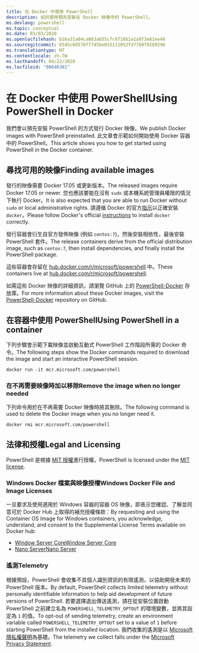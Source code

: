 ```yaml
---
title: 在 Docker 中使用 PowerShell
description: 如何使用預先安裝在 Docker 映像中的 PowerShell。
ms.devlang: powershell
ms.topic: conceptual
ms.date: 03/03/2020
ms.openlocfilehash: b16a31a04ca863ab55c7c9718b1a1a973e61ee46
ms.sourcegitcommit: 6545c60578f7745be015111052fd7769f8289296
ms.translationtype: HT
ms.contentlocale: zh-TW
ms.lasthandoff: 04/22/2020
ms.locfileid: "80646381"
---
```

# <a name="using-powershell-in-docker"></a><span data-ttu-id="87d1b-103">在 Docker 中使用 PowerShell</span><span class="sxs-lookup"><span data-stu-id="87d1b-103">Using PowerShell in Docker</span></span>

<span data-ttu-id="87d1b-104">我們會以預先安裝 PowerShell 的方式發行 Docker 映像。</span><span class="sxs-lookup"><span data-stu-id="87d1b-104">We publish Docker images with PowerShell preinstalled.</span></span> <span data-ttu-id="87d1b-105">此文章會示範如何開始使用 Docker 容器中的 PowerShell。</span><span class="sxs-lookup"><span data-stu-id="87d1b-105">This article shows you how to get started using PowerShell in the Docker container.</span></span>

## <a name="finding-available-images"></a><span data-ttu-id="87d1b-106">尋找可用的映像</span><span class="sxs-lookup"><span data-stu-id="87d1b-106">Finding available images</span></span>

<span data-ttu-id="87d1b-107">發行的映像需要 Docker 17.05 或更新版本。</span><span class="sxs-lookup"><span data-stu-id="87d1b-107">The released images require Docker 17.05 or newer.</span></span> <span data-ttu-id="87d1b-108">您也應該要能在沒有 `sudo` 或本機系統管理員權限的情況下執行 Docker。</span><span class="sxs-lookup"><span data-stu-id="87d1b-108">It is also expected that you are able to run Docker without `sudo` or local administrative rights.</span></span> <span data-ttu-id="87d1b-109">請遵循 Docker 的官方[指示][install]以正確安裝 `docker`。</span><span class="sxs-lookup"><span data-stu-id="87d1b-109">Please follow Docker's official [instructions][install] to install `docker` correctly.</span></span>

<span data-ttu-id="87d1b-110">發行容器會衍生自官方發佈映像 (例如 `centos:7`)，然後安裝相依性，最後安裝 PowerShell 套件。</span><span class="sxs-lookup"><span data-stu-id="87d1b-110">The release containers derive from the official distribution image, such as `centos:7`, then install dependencies, and finally install the PowerShell package.</span></span>

<span data-ttu-id="87d1b-111">這些容器會存留在 [hub.docker.com/r/microsoft/powershell][docker-release] 中。</span><span class="sxs-lookup"><span data-stu-id="87d1b-111">These containers live at [hub.docker.com/r/microsoft/powershell][docker-release].</span></span>

<span data-ttu-id="87d1b-112">如需這些 Docker 映像的詳細資訊，請瀏覽 GitHub 上的 [PowerShell-Docker][PowerShell-Docker] 存放庫。</span><span class="sxs-lookup"><span data-stu-id="87d1b-112">For more information about these Docker images, visit the [PowerShell-Docker][PowerShell-Docker] repository on GitHub.</span></span>

## <a name="using-powershell-in-a-container"></a><span data-ttu-id="87d1b-113">在容器中使用 PowerShell</span><span class="sxs-lookup"><span data-stu-id="87d1b-113">Using PowerShell in a container</span></span>

<span data-ttu-id="87d1b-114">下列步驟會示範下載映像並啟動互動式 PowerShell 工作階段所需的 Docker 命令。</span><span class="sxs-lookup"><span data-stu-id="87d1b-114">The following steps show the Docker commands required to download the image and start an interactive PowerShell session.</span></span>

```console
docker run -it mcr.microsoft.com/powershell
```

### <a name="remove-the-image-when-no-longer-needed"></a><span data-ttu-id="87d1b-115">在不再需要映像時加以移除</span><span class="sxs-lookup"><span data-stu-id="87d1b-115">Remove the image when no longer needed</span></span>

<span data-ttu-id="87d1b-116">下列命令用於在不再需要 Docker 映像時將其刪除。</span><span class="sxs-lookup"><span data-stu-id="87d1b-116">The following command is used to delete the Docker image when you no longer need it.</span></span>

```console
docker rmi mcr.microsoft.com/powershell
```

## <a name="legal-and-licensing"></a><span data-ttu-id="87d1b-117">法律和授權</span><span class="sxs-lookup"><span data-stu-id="87d1b-117">Legal and Licensing</span></span>

<span data-ttu-id="87d1b-118">PowerShell 是根據 [MIT 授權][]進行授權。</span><span class="sxs-lookup"><span data-stu-id="87d1b-118">PowerShell is licensed under the [MIT license][].</span></span>

### <a name="windows-docker-file-and-image-licenses"></a><span data-ttu-id="87d1b-119">Windows Docker 檔案與映像授權</span><span class="sxs-lookup"><span data-stu-id="87d1b-119">Windows Docker File and Image Licenses</span></span>

<span data-ttu-id="87d1b-120">一旦要求及使用適用於 Windows 容器的容器 OS 映像，即表示您確認、了解並同意可於 Docker Hub 上取得的補充授權條款：</span><span class="sxs-lookup"><span data-stu-id="87d1b-120">By requesting and using the Container OS Image for Windows containers, you acknowledge, understand, and consent to the Supplemental License Terms available on Docker hub:</span></span>

- <span data-ttu-id="87d1b-121">[Window Server Core][Window Server Core]</span><span class="sxs-lookup"><span data-stu-id="87d1b-121">[Window Server Core][Window Server Core]</span></span>
- <span data-ttu-id="87d1b-122">[Nano Server][Nano Server]</span><span class="sxs-lookup"><span data-stu-id="87d1b-122">[Nano Server][Nano Server]</span></span>

### <a name="telemetry"></a><span data-ttu-id="87d1b-123">遙測</span><span class="sxs-lookup"><span data-stu-id="87d1b-123">Telemetry</span></span>

<span data-ttu-id="87d1b-124">根據預設，PowerShell 會收集不具個人識別資訊的有限遙測，以協助開發未來的 PowerShell 版本。</span><span class="sxs-lookup"><span data-stu-id="87d1b-124">By default, PowerShell collects limited telemetry without personally identifiable information to help aid development of future versions of PowerShell.</span></span> <span data-ttu-id="87d1b-125">若要選擇退出傳送遙測，請在從安裝位置啟動 PowerShell 之前建立名為 `POWERSHELL_TELEMETRY_OPTOUT` 的環境變數，並將其設定為 `1` 的值。</span><span class="sxs-lookup"><span data-stu-id="87d1b-125">To opt-out of sending telemetry, create an environment variable called `POWERSHELL_TELEMETRY_OPTOUT` set to a value of `1` before starting PowerShell from the installed location.</span></span> <span data-ttu-id="87d1b-126">我們收集的遙測是以 [Microsoft 隱私權聲明][privacy]為基礎。</span><span class="sxs-lookup"><span data-stu-id="87d1b-126">The telemetry we collect falls under the [Microsoft Privacy Statement][privacy].</span></span>

<!-- link references -->
[install]: https://docs.docker.com/engine/installation/
[docker-release]: https://hub.docker.com/r/microsoft/powershell/
[appinsights]: https://azure.microsoft.com/services/application-insights/
[MIT 授權]: https://github.com/PowerShell/PowerShell/tree/master/LICENSE.txt
[MIT license]: https://github.com/PowerShell/PowerShell/tree/master/LICENSE.txt
[PowerShell-Docker]: https://github.com/PowerShell/PowerShell-Docker
[Window Server Core]: https://hub.docker.com/r/microsoft/windowsservercore/
[Nano Server]: https://hub.docker.com/r/microsoft/nanoserver/
[privacy]: https://privacy.microsoft.com/privacystatement/
